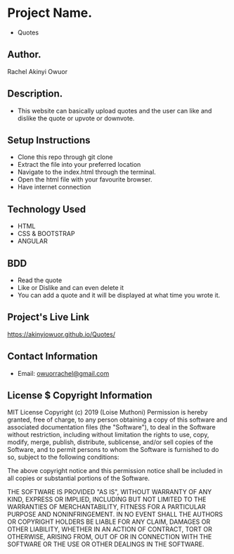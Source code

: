 # Project Name.
* Quotes
## Author.
Rachel Akinyi Owuor

## Description.
* This website can basically upload quotes and the user can like and dislike the quote or upvote or downvote.
## Setup Instructions
* Clone this repo through git clone
* Extract the file into your preferred location
* Navigate to the index.html through the terminal.
* Open the html file with your favourite browser.
* Have internet connection
## Technology Used
* HTML
* CSS & BOOTSTRAP
* ANGULAR
## BDD
* Read the quote
* Like or Dislike and can even delete it
* You can add a quote and it will be displayed at what time you wrote it.
## Project's Live Link
https://akinyiowuor.github.io/Quotes/
## Contact Information
* Email: owuorrachel@gmail.com

## License $ Copyright Information
MIT License Copyright (c) 2019 (Loise Muthoni) Permission is hereby granted, free of charge, to any person obtaining a copy of this software and associated documentation files (the "Software"), to deal in the Software without restriction, including without limitation the rights to use, copy, modify, merge, publish, distribute, sublicense, and/or sell copies of the Software, and to permit persons to whom the Software is furnished to do so, subject to the following conditions:

The above copyright notice and this permission notice shall be included in all copies or substantial portions of the Software.

THE SOFTWARE IS PROVIDED "AS IS", WITHOUT WARRANTY OF ANY KIND, EXPRESS OR IMPLIED, INCLUDING BUT NOT LIMITED TO THE WARRANTIES OF MERCHANTABILITY, FITNESS FOR A PARTICULAR PURPOSE AND NONINFRINGEMENT. IN NO EVENT SHALL THE AUTHORS OR COPYRIGHT HOLDERS BE LIABLE FOR ANY CLAIM, DAMAGES OR OTHER LIABILITY, WHETHER IN AN ACTION OF CONTRACT, TORT OR OTHERWISE, ARISING FROM, OUT OF OR IN CONNECTION WITH THE SOFTWARE OR THE USE OR OTHER DEALINGS IN THE SOFTWARE.
